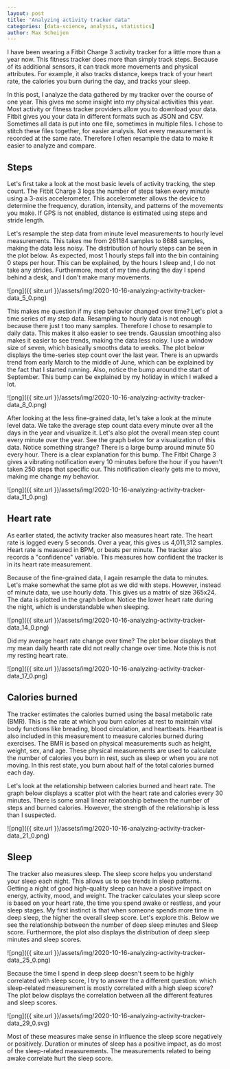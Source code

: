 ```yaml
---
layout: post
title: "Analyzing activity tracker data"
categories: [data-science, analysis, statistics]
author: Max Scheijen
---
```


I have been wearing a Fitbit Charge 3 activity tracker for a little more than a year now. This fitness tracker does more than simply track steps. Because of its additional sensors, it can track more movements and physical attributes. For example, it also tracks distance, keeps track of your heart rate, the calories you burn during the day, and tracks your sleep.

In this post, I analyze the data gathered by my tracker over the course of one year. This gives me some insight into my physical activities this year. Most activity or fitness tracker providers allow you to download your data. Fitbit gives you your data in different formats such as JSON and CSV. Sometimes all data is put into one file, sometimes in multiple files. I chose to stitch these files together, for easier analysis. Not every measurement is recorded at the same rate. Therefore I often resample the data to make it easier to analyze and compare.

## Steps

Let's first take a look at the most basic levels of activity tracking, the step count. The Fitbit Charge 3 logs the number of steps taken every minute using a 3-axis accelerometer. This accelerometer allows the device to determine the frequency, duration, intensity, and patterns of the movements you make. If GPS is not enabled, distance is estimated using steps and stride length.

Let's resample the step data from minute level measurements to hourly level measurements. This takes me from 261184 samples to 8688 samples, making the data less noisy. The distribution of hourly steps can be seen in the plot below. As expected, most 1 hourly steps fall into the bin containing 0 steps per hour. This can be explained, by the hours I sleep and, I do not take any strides. Furthermore, most of my time during the day I spend behind a desk, and I don't make many movements.

![png]({{ site.url }}/assets/img/2020-10-16-analyzing-activity-tracker-data_5_0.png)

This makes me question if my step behavior changed over time? Let's plot a time series of my step data. Resampling to hourly data is not enough because there just t too many samples. Therefore I chose to resample to daily data. This makes it also easier to see trends. Gaussian smoothing also makes it easier to see trends, making the data less noisy. I use a window size of seven, which basically smooths data to weeks. The plot below displays the time-series step count over the last year. There is an upwards trend from early March to the middle of June, which can be explained by the fact that I started running. Also, notice the bump around the start of September. This bump can be explained by my holiday in which I walked a lot.

![png]({{ site.url }}/assets/img/2020-10-16-analyzing-activity-tracker-data_8_0.png)

After looking at the less fine-grained data, let's take a look at the minute level data. We take the average step count data every minute over all the days in the year and visualize it. Let's also plot the overall mean step count every minute over the year. See the graph below for a visualization of this data. Notice something strange? There is a large bump around minute 50 every hour. There is a clear explanation for this bump. The Fitbit Charge 3 gives a vibrating notification every 10 minutes before the hour if you haven't taken 250 steps that specific our. This notification clearly gets me to move, making me change my behavior.

![png]({{ site.url }}/assets/img/2020-10-16-analyzing-activity-tracker-data_11_0.png)

## Heart rate

As earlier stated, the activity tracker also measures heart rate. The heart rate is logged every 5 seconds. Over a year, this gives us 4,011,312 samples. Heart rate is measured in BPM, or beats per minute. The tracker also records a "confidence" variable. This measures how confident the tracker is in its heart rate measurement.

Because of the fine-grained data, I again resample the data to minutes. Let's make somewhat the same plot as we did with steps. However, instead of minute data, we use hourly data. This gives us a matrix of size 365x24. The data is plotted in the graph below.  Notice the lower heart rate during the night, which is understandable when sleeping.

![png]({{ site.url }}/assets/img/2020-10-16-analyzing-activity-tracker-data_14_0.png)

Did my average heart rate change over time? The plot below displays that my mean daily hearth rate did not really change over time. Note this is not my resting heart rate.

![png]({{ site.url }}/assets/img/2020-10-16-analyzing-activity-tracker-data_17_0.png)

## Calories burned

The tracker estimates the calories burned using the basal metabolic rate (BMR). This is the rate at which you burn calories at rest to maintain vital body functions like breading, blood circulation, and heartbeats. Heartbeat is also included in this measurement to measure calories burned during exercises. The BMR is based on physical measurements such as height, weight, sex, and age. These physical measurements are used to calculate the number of calories you burn in rest,  such as sleep or when you are not moving. In this rest state, you burn about half of the total calories burned each day.

Let's look at the relationship between calories burned and heart rate. The graph below displays a scatter plot with the heart rate and calories every 30 minutes. There is some small linear relationship between the number of steps and burned calories. However, the strength of the relationship is less than I suspected.

![png]({{ site.url }}/assets/img/2020-10-16-analyzing-activity-tracker-data_21_0.png)

## Sleep

The tracker also measures sleep. The sleep score helps you understand your sleep each night. This allows us to see trends in sleep patterns. Getting a night of good high-quality sleep can have a positive impact on energy, activity, mood, and weight. The tracker calculates your sleep score is based on your heart rate, the time you spend awake or restless, and your sleep stages. My first instinct is that when someone spends more time in deep sleep, the higher the overall sleep score. Let's explore this. Below we see the relationship between the number of deep sleep minutes and Sleep score. Furthermore, the plot also displays the distribution of deep sleep minutes and sleep scores.

![png]({{ site.url }}/assets/img/2020-10-16-analyzing-activity-tracker-data_25_0.png)

Because the time I spend in deep sleep doesn't seem to be highly correlated with sleep score, I try to answer the a different question: which sleep-related measurement is mostly correlated with a high sleep score? The plot below displays the correlation between all the different features and sleep scores.

![png]({{ site.url }}/assets/img/2020-10-16-analyzing-activity-tracker-data_29_0.svg)

Most of these measures make sense in influence the sleep score negatively or positively. Duration or minutes of sleep has a positive impact, as do most of the sleep-related measurements. The measurements related to being awake correlate hurt the sleep score.
